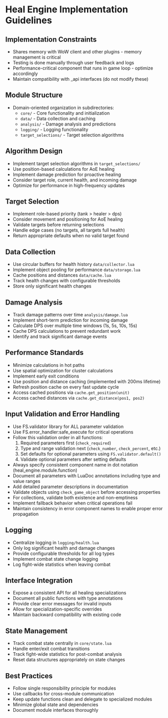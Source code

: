 # Heal Engine Implementation Guidelines

## Implementation Constraints
- Shares memory with WoW client and other plugins - memory management is critical
- Testing is done manually through user feedback and logs
- Performance-critical component that runs in game loop - optimize accordingly
- Maintain compatibility with _api interfaces (do not modify these)

## Module Structure
- Domain-oriented organization in subdirectories:
  - `core/` - Core functionality and initialization
  - `data/` - Data collection and caching
  - `analysis/` - Damage analysis and predictions
  - `logging/` - Logging functionality
  - `target_selections/` - Target selection algorithms

## Algorithm Design
- Implement target selection algorithms in `target_selections/`
- Use position-based calculations for AoE healing
- Implement damage prediction for proactive healing
- Consider target role, current health, and incoming damage
- Optimize for performance in high-frequency updates

## Target Selection
- Implement role-based priority (tank > healer > dps)
- Consider movement and positioning for AoE healing
- Validate targets before returning selections
- Handle edge cases (no targets, all targets full health)
- Return appropriate defaults when no valid target found

## Data Collection
- Use circular buffers for health history `data/collector.lua`
- Implement object pooling for performance `data/storage.lua`
- Cache positions and distances `data/cache.lua`
- Track health changes with configurable thresholds
- Store only significant health changes

## Damage Analysis
- Track damage patterns over time `analysis/damage.lua`
- Implement short-term prediction for incoming damage
- Calculate DPS over multiple time windows (1s, 5s, 10s, 15s)
- Cache DPS calculations to prevent redundant work
- Identify and track significant damage events

## Performance Standards
- Minimize calculations in hot paths
- Use spatial optimization for cluster calculations
- Implement early exit conditions
- Use position and distance caching (implemented with 200ms lifetime)
- Refresh position cache on every fast update cycle
- Access cached positions via `cache.get_position(unit)`
- Access cached distances via `cache.get_distance(pos1, pos2)`

## Input Validation and Error Handling
- Use FS.validator library for ALL parameter validation
- Use FS.error_handler:safe_execute for critical operations
- Follow this validation order in all functions:
  1. Required parameters first (`check_required`)
  2. Type and range validation next (`check_number`, `check_percent`, etc.)
  3. Set defaults for optional parameters using `FS.validator.default()`
  4. Validate optional parameters after setting defaults
- Always specify consistent component name in dot notation (heal_engine.module.function)
- Document all parameters with LuaDoc annotations including type and value ranges
- Add detailed parameter descriptions in documentation
- Validate objects using `check_game_object` before accessing properties
- For collections, validate both existence and non-emptiness
- Implement fallback behavior when critical operations fail
- Maintain consistency in error component names to enable proper error propagation

## Logging
- Centralize logging in `logging/health.lua`
- Only log significant health and damage changes
- Provide configurable thresholds for all log types
- Implement combat state change logging
- Log fight-wide statistics when leaving combat

## Interface Integration
- Expose a consistent API for all healing specializations
- Document all public functions with type annotations
- Provide clear error messages for invalid inputs
- Allow for specialization-specific overrides
- Maintain backward compatibility with existing code

## State Management
- Track combat state centrally in `core/state.lua`
- Handle enter/exit combat transitions
- Track fight-wide statistics for post-combat analysis
- Reset data structures appropriately on state changes

## Best Practices
- Follow single responsibility principle for modules
- Use callbacks for cross-module communication
- Keep update functions clean and delegate to specialized modules
- Minimize global state and dependencies
- Document module interfaces thoroughly